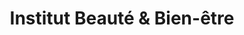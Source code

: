 ---
title: "Institut Beauté & Bien-être"
url: /meyrin/institut-beaute-und-bien-etre/
shop: Massage
---